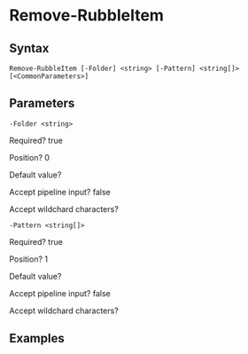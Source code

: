 

# Remove-RubbleItem


## Syntax

    Remove-RubbleItem [-Folder] <string> [-Pattern] <string[]> [<CommonParameters>]



## Parameters

    
    -Folder <string>

Required?  true

Position? 0

Default value? 

Accept pipeline input? false

Accept wildchard characters? 
    
    
    -Pattern <string[]>

Required?  true

Position? 1

Default value? 

Accept pipeline input? false

Accept wildchard characters? 
    

## Examples


